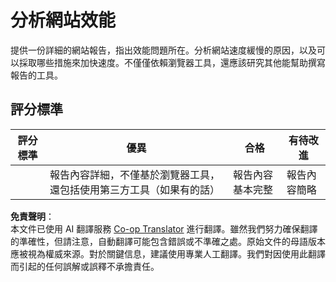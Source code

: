 <!--
CO_OP_TRANSLATOR_METADATA:
{
  "original_hash": "fc09b0fb314a5ab0507ba99216e6a843",
  "translation_date": "2025-08-25T23:49:02+00:00",
  "source_file": "5-browser-extension/3-background-tasks-and-performance/assignment.md",
  "language_code": "mo"
}
-->
# 分析網站效能

提供一份詳細的網站報告，指出效能問題所在。分析網站速度緩慢的原因，以及可以採取哪些措施來加快速度。不僅僅依賴瀏覽器工具，還應該研究其他能幫助撰寫報告的工具。

## 評分標準

| 評分標準 | 優異                                                                                                       | 合格                        | 有待改進                     |
| -------- | ---------------------------------------------------------------------------------------------------------- | --------------------------- | ----------------------------- |
|          | 報告內容詳細，不僅基於瀏覽器工具，還包括使用第三方工具（如果有的話）                                       | 報告內容基本完整            | 報告內容簡略                 |

**免責聲明**：  
本文件已使用 AI 翻譯服務 [Co-op Translator](https://github.com/Azure/co-op-translator) 進行翻譯。雖然我們努力確保翻譯的準確性，但請注意，自動翻譯可能包含錯誤或不準確之處。原始文件的母語版本應被視為權威來源。對於關鍵信息，建議使用專業人工翻譯。我們對因使用此翻譯而引起的任何誤解或誤釋不承擔責任。